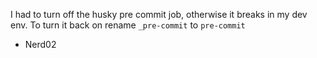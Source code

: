 I had to turn off the husky pre commit job, otherwise it breaks in my dev env. To turn it back on rename `_pre-commit` to `pre-commit`

- Nerd02